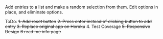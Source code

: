 Add entries to a list and make a random selection from them. Edit options in place, and eliminate options. 

ToDo:
~~1. Add reset button~~
~~2. Press enter instead of clicking button to add entry~~
~~3. Replace original app on Heroku~~
4. Test Coverage
~~5. Responsive Design~~
~~6.read me info page~~
